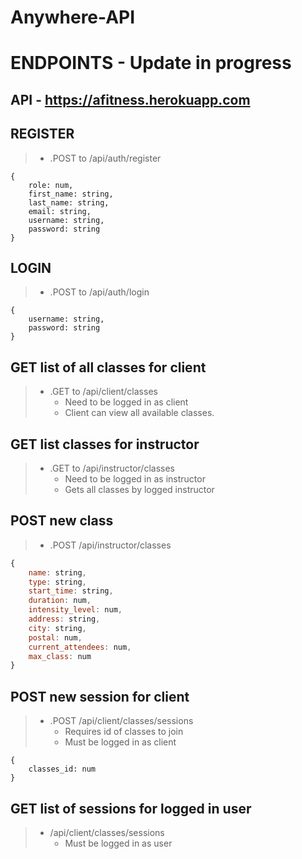 # Anywhere-API

# ENDPOINTS - Update in progress

## API - https://afitness.herokuapp.com

## REGISTER
> - .POST to /api/auth/register
```
{
    role: num,
    first_name: string,
    last_name: string,
    email: string,
    username: string,
    password: string
}
```

## LOGIN
> - .POST to /api/auth/login
```
{
    username: string,
    password: string
}
```

## GET list of all classes for client
> * .GET to /api/client/classes
>   * Need to be logged in as client
>   * Client can view all available classes.
## GET list classes for instructor
> * .GET to /api/instructor/classes
>   * Need to be logged in as instructor
>   * Gets all classes by logged instructor
## POST new class
> - .POST /api/instructor/classes

```js
{
    name: string,
    type: string,
    start_time: string,
    duration: num,
    intensity_level: num,
    address: string,
    city: string,
    postal: num,
    current_attendees: num,
    max_class: num
}
```

## POST new session for client
> * .POST /api/client/classes/sessions
>   * Requires id of classes to join
>   * Must be logged in as client
```
{
    classes_id: num
}
```

## GET list of sessions for logged in user
> - /api/client/classes/sessions
>   - Must be logged in as user